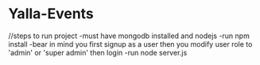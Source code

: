 # Yalla-Events
//steps to run project
-must have mongodb installed and nodejs
-run npm install
-bear in mind you first signup as a user then you modify user role to 'admin' or 'super admin' then login
-run node server.js 

